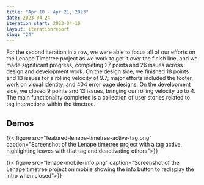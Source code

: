 ```yaml
---
title: "Apr 10 - Apr 21, 2023"
date: 2023-04-24
iteration_start: 2023-04-10
layout: iterationreport
slug: "24"
---
```


For the second iteration in a row, we were able to focus all of our efforts on the Lenape Timetree project as we work to get it over the finish line, and we made significant progress, completing 27 points and 26 issues across design and development work. On the design side, we finished 18 points and 13 issues for a rolling velocity of 9.7; major efforts included the footer, work on visual identity, and 404 error page designs.  On the development side, we closed 9 points and 13 issues, bringing our rolling velocity up to 4. The main functionality completed is a collection of user stories related to tag interactions within the timetree.

## Demos

{{< figure src="featured-lenape-timetree-active-tag.png" caption="Screenshot of the Lenape timetree project with a tag active, highlighting leaves with that tag and deactivating others">}}

{{< figure src="lenape-mobile-info.png" caption="Screenshot of the Lenape timetree project on mobile showing the info button to redisplay the intro when closed">}}









